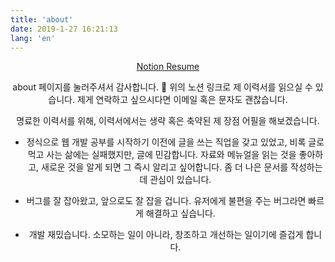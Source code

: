 ```yaml
---
title: 'about'
date: 2019-1-27 16:21:13
lang: 'en'
---
```


<div align="center">

<a href="https://www.notion.so/jaewankim/7bb29f5ad5654dd4aa36f00f88f07e34" about="_blank">Notion Resume</a>

about 페이지를 눌러주셔서 감사합니다. 🙏 위의 노션 링크로 제 이력서를 읽으실 수 있습니다. 제게 연락하고 싶으시다면 이메일 혹은 문자도 괜찮습니다.

명료한 이력서를 위해, 이력서에서는 생략 혹은 축약된 제 장점 어필을 해보겠습니다.

- 정식으로 웹 개발 공부를 시작하기 이전에 글을 쓰는 직업을 갖고 있었고, 비록 글로 먹고 사는 삶에는 실패했지만, 글에 민감합니다. 자료와 메뉴얼을 읽는 것을 좋아하고, 새로운 것을 알게 되면 그 즉시 알리고 싶어합니다. 좀 더 나은 문서를 작성하는데 관심이 있습니다.

- 버그를 잘 잡아왔고, 앞으로도 잘 잡을 겁니다. 유저에게 불편을 주는 버그라면 빠르게 해결하고 싶습니다.

- 개발 재밌습니다. 소모하는 일이 아니라, 창조하고 개선하는 일이기에 즐겁게 합니다.

</div>
